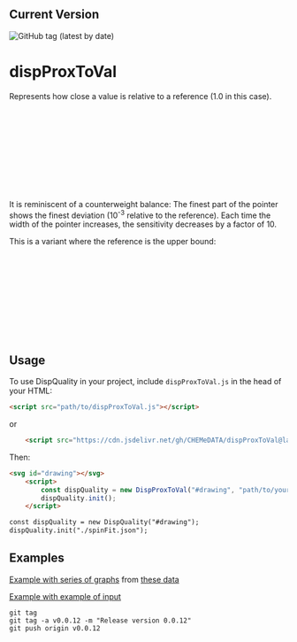 ## Current Version

![GitHub tag (latest by date)](https://img.shields.io/github/v/tag/chemedata/dispProxToVal?latest)

# dispProxToVal

Represents how close a value is relative to a reference (1.0 in this case).

<svg id="drawing"></svg>
<div id="slider-container"></div>
<div id="tooltip" style="position: absolute; visibility: hidden; padding: 8px; background-color: white; border: 1px solid #ccc; border-radius: 5px; pointer-events: none; z-index: 10;"></div>
<script src="https://d3js.org/d3.v7.min.js"></script>
<script src="src/dispProxToVal.js"></script>
<script src="src/slider.js"></script>
<script>
    document.addEventListener('DOMContentLoaded', () => {
        const dispQuality = new DispProxToVal("#drawing");
            dispQuality.initJson({ "array": [{ "label": "Initial value: 1.0. Change it with the slider", "value": 1.0 }] }, { types: ["toCen"] });

        const relevantNumberDigits = 4;
        const slider = new Slider('#slider-container', dispQuality, {
            min: -(relevantNumberDigits + 1),
            max: (relevantNumberDigits + 1),
            step: 0.01,
            initialValue: 0,
            width: '200 pt',
            margin: '20px 0',
            logScale: true,
            precision: relevantNumberDigits + 1,
            constantShift: 1, // ref. value 
            shiftLog: relevantNumberDigits, // for logScale
        });
    });
</script>
It is reminiscent of a counterweight balance: The finest part of the pointer shows the finest deviation (10<sup>-3</sup> relative to the reference). Each time the width of the pointer increases, the sensitivity decreases by a factor of 10.

This is a variant where the reference is the upper bound:

<svg id="drawing2"></svg>
<div id="slider-container2"></div>


<script>
    document.addEventListener('DOMContentLoaded', () => {
        const dispQuality2 = new DispProxToVal("#drawing2");
            dispQuality2.initJson({ "array": [{ "label": "Initial value: 1.0. Change it with the slider", "value": 1.0 }] }, { types: ["toMax"] });

        const relevantNumberDigits = 4;
        const slider2 = new Slider('#slider-container2', dispQuality2, {
            min: -(relevantNumberDigits + 1),
            max: 0,
            step: 0.01,
            initialValue: 0,
            width: '100 pt',
            margin: '20px 0',
            logScale: true,
            precision: relevantNumberDigits + 1,
            constantShift: 1, // ref. value 
            shiftLog: relevantNumberDigits, // for logScale
        });
    });
</script>

## Usage

To use DispQuality in your project, include `dispProxToVal.js` in the head of your HTML:

```html
<script src="path/to/dispProxToVal.js"></script>
```

or

```html
    <script src="https://cdn.jsdelivr.net/gh/CHEMeDATA/dispProxToVal@latest/src/dispProxToVal.js"></script>
```

Then:

```html
<svg id="drawing"></svg>
    <script>
        const dispQuality = new DispProxToVal("#drawing", "path/to/your/data.json");
        dispQuality.init();
    </script>

const dispQuality = new DispQuality("#drawing");
dispQuality.init("./spinFit.json");

```

## Examples

[Example with series of graphs](https://chemedata.github.io/dispProxToVal/examples/index.html)
from
[these data](./data/doubleSeries.json)

[Example with example of input](https://chemedata.github.io/dispProxToVal/examples/index_single.html)

```
git tag
git tag -a v0.0.12 -m "Release version 0.0.12"
git push origin v0.0.12
```
